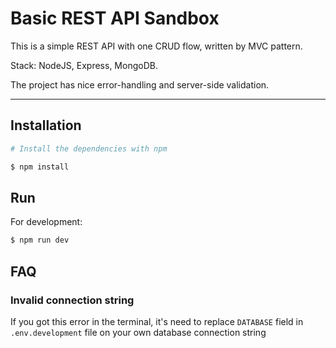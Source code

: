 # Basic REST API Sandbox

This is a simple REST API with one CRUD flow, written by MVC pattern.

Stack: NodeJS, Express, MongoDB.

The project has nice error-handling and server-side validation.

----
## Installation

```bash
# Install the dependencies with npm

$ npm install
```

## Run

For development:
```sh
$ npm run dev
```
## FAQ

### Invalid connection string
If you got this error in the terminal, it's need to replace `DATABASE` field in `.env.development` file on your own database connection string
